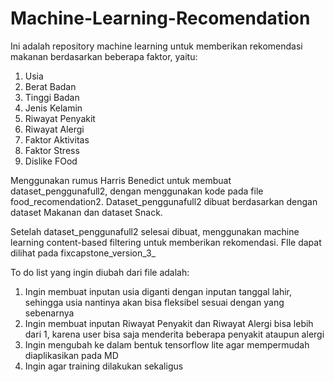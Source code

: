 # Machine-Learning-Recomendation
Ini adalah repository machine learning untuk memberikan rekomendasi makanan berdasarkan beberapa faktor, yaitu:
1. Usia
2. Berat Badan
3. Tinggi Badan
4. Jenis Kelamin
5. Riwayat Penyakit
6. Riwayat Alergi
7. Faktor Aktivitas
8. Faktor Stress
9. Dislike FOod

Menggunakan rumus Harris Benedict untuk membuat dataset_penggunafull2, dengan menggunakan kode pada file food_recomendation2.
Dataset_penggunafull2 dibuat berdasarkan dengan dataset Makanan dan dataset Snack.

Setelah dataset_penggunafull2 selesai dibuat, menggunakan machine learning content-based filtering untuk memberikan rekomendasi. FIle dapat dilihat pada fixcapstone_version_3_

To do list yang ingin diubah dari file adalah:
1. Ingin membuat inputan usia diganti dengan inputan tanggal lahir, sehingga usia nantinya akan bisa fleksibel sesuai dengan yang sebenarnya
2. Ingin membuat inputan Riwayat Penyakit dan Riwayat Alergi bisa lebih dari 1, karena user bisa saja menderita beberapa penyakit ataupun alergi
3. Ingin mengubah ke dalam bentuk tensorflow lite agar mempermudah diaplikasikan pada MD
4. Ingin agar training dilakukan sekaligus
